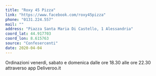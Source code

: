 ```yaml
---
title: "Roxy 45 Pizza"
link: "https://www.facebook.com/roxy45pizza"
phone: "0131.224.557"
mail: ""
address: "Piazza Santa Maria Di Castello, 1 Alessandria"
coord_lat: 44.917703
coord_lon: 8.615763
source: "Confesercenti"
date: 2020-04-04
---
```


Ordinazioni venerdì, sabato e domenica dalle ore 18.30 alle ore 22.30 attraverso app Deliveroo.it
